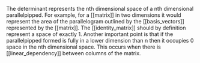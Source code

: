 The determinant represents the nth dimensional space of a nth dimensional parallelpipped.
For example, for a [[matrix]] in two dimensions it would represent the area of the parallelogram outlined by the [[basis_vectors]] represented by the [[matrix]].
The [[identity_matrix]] should by definition represent a space of exactly 1.
Another important point is that if the parallelpipped formed is fully in a lower dimension than n then it occupies 0 space in the nth dimensional space. This occurs when there is [[linear_dependency]] between columns of the matrix.